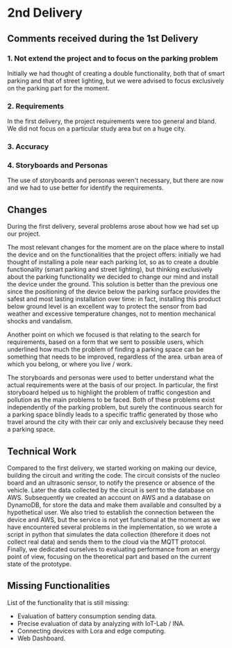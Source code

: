# 2nd Delivery
## Comments received during the 1st Delivery
### 1. Not extend the project and to focus on the parking problem
  Initially we had thought of creating a double functionality, both that of smart parking and that of street lighting, 
  but we were advised to focus exclusively on the parking part for the moment.
### 2. Requirements
  In the first delivery, the project requirements were too general and bland. We did not focus on a particular study area but on a huge city.
### 3. Accuracy
### 4. Storyboards and Personas
  The use of storyboards and personas weren't necessary, but there are now and we had to use better for identify the requirements.
## Changes
  During the first delivery, several problems arose about how we had set up our project.

  The most relevant changes for the moment are on the place where to install the device and on the functionalities that 
  the project offers: initially we had thought of installing a pole near each parking lot, 
  so as to create a double functionality (smart parking and street lighting), 
  but thinking exclusively about the parking functionality we decided to change our mind and install the device under the ground. 
  This solution is better than the previous one since the positioning of the device below the parking surface provides the safest and 
  most lasting installation over time: in fact, installing this product below ground level is an excellent way to protect the sensor from bad weather and 
  excessive temperature changes, not to mention mechanical shocks and vandalism.

  Another point on which we focused is that relating to the search for requirements, 
  based on a form that we sent to possible users, which underlined how much the problem of finding a parking space can be something that needs to be improved, 
  regardless of the area. urban area of which you belong, or where you live / work.

  The storyboards and personas were used to better understand what the actual requirements were at the basis of our project. 
  In particular, the first storyboard helped us to highlight the problem of traffic congestion and pollution as the main problems to be faced. 
  Both of these problems exist independently of the parking problem, but surely the continuous search for a parking space blindly leads to 
  a specific traffic generated by those who travel around the city with their car only and exclusively because they need a parking space.
  
## Technical Work

Compared to the first delivery, we started working on making our device, building the circuit and writing the code. The circuit consists of the nucleo board and an ultrasonic sensor, to notify the presence or absence of the vehicle.
Later the data collected by the circuit is sent to the database on AWS.
Subsequently we created an account on AWS and a database on DynamoDB, for  store the data and make them available and consulted by a hypothetical user.
We also tried to establish the connection between the device and AWS, but the service is not yet functional at the moment as we have encountered several problems in the implementation, so we wrote a script in python that simulates the data collection (therefore it does not collect real data) and sends them to the cloud via the MQTT protocol.
Finally, we dedicated ourselves to evaluating performance from an energy point of view, focusing on the theoretical part and based on the current state of the prototype.

## Missing Functionalities

List of the functionality that is still missing:
- Evaluation of battery consumption sending data.
- Precise evaluation of data by analyzing with IoT-Lab / INA.
- Connecting devices with Lora and edge computing.
- Web Dashboard.


